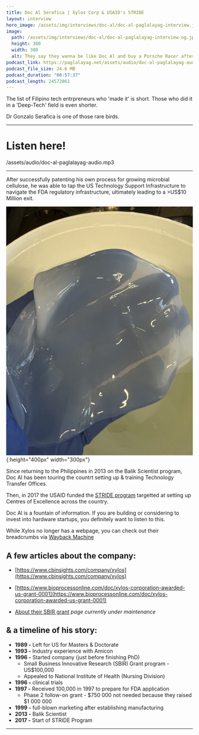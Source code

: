 ```yaml
---
title: Doc Al Serafica | Xylos Corp & USAID's STRIDE
layout: interview
hero_image: /assets/img/interviews/doc-al/doc-al-paglalayag-interview.jpg
image:
  path: /assets/img/interviews/doc-al/doc-al-paglalayag-interview-og.jpg
  height: 380
  width: 380
  alt: They say they wanna be like Doc Al and buy a Porsche Racer after selling their company...Ideas are a dime a dozen and the patent is just one leg of the stool.
podcast_link: https://paglalayag.net/assets/audio/doc-al-paglalayag-audio.mp3
podcast_file_size: 24.6 MB
podcast_duration: "00:57:37"
podcast_length: 24572061
---
```


The list of Filipino tech entrpreneurs who 'made it' is short.  Those who did it in a 'Deep-Tech' field is even shorter.

Dr Gonzalo Serafica is one of those rare birds.  

-----------------

# Listen here!

/assets/audio/doc-al-paglalayag-audio.mp3

-----------------

After successfully patenting his own process for growing microbial cellulose, he was able to tap the US Technology Support Infrastructure to navigate the FDA regulatory infrastructure, ultimately leading to a >US$10 Million exit.

![Bacterial Cellulose](/assets/img/interviews/doc-al/bacterial-cellulose.jpg){:height="400px" width="300px"}

Since returning to the Philippines in 2013 on the Balik Scientist program,  
Doc Al has been touring the countrt setting up & training Technology Transfer Offices. 

Then, in 2017 the USAID funded the [STRIDE program](https://pdf.usaid.gov/pdf_docs/PA00MNH4.pdf) targetted at setting up Centres of Excellence across the country.

Doc Al is a fountain of information.  If you are building or considering to invest into hardware startups, you definitely want to listen to this.

While Xylos no longer has a webpage, you can check out their breadcrumbs via [Wayback Machine](https://web.archive.org/web/20070908105713/http://www.xyloscorp.com/)

## A few articles about the company: ##

 - [https://www.cbinsights.com/company/xylos](https://www.cbinsights.com/company/xylos)
 
 - [https://www.bioprocessonline.com/doc/xylos-corporation-awarded-us-grant-0001](https://www.bioprocessonline.com/doc/xylos-corporation-awarded-us-grant-0001)

 - [About their SBIR grant](https://www.sbir.gov/sbirsearch/detail/353435
) *page currently under maintenance*

## & a timeline of his story: ##
 - **1989 -** Left for US for Masters & Doctorate
 - **1993 -** Industry experience with Amicon
 - **1996 -** Started company (just before finishing PhD)
   - Small Business Innovative Research (SBIR) Grant program - US$100,000
   - Appealed to National Institute of Health (Nursing Division)
 - **1996 -** clinical trials 
 - **1997 -** Received 100,000 in 1997 to prepare for FDA application
   - Phase 2 follow-on grant - $750 000 not needed because they raised $1 000 000
 - **1999 -** full-blown marketing after establishing manufacturing
 - **2013 -** Balik Scientist
 - **2017 -** Start of STRIDE Program

-----------------
